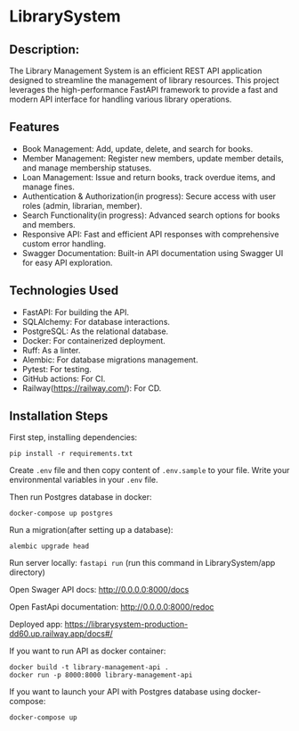 # LibrarySystem

## Description:
The Library Management System is an efficient REST API application designed to streamline the management of library
resources. This project leverages the high-performance FastAPI framework to provide a fast and modern API
interface for handling various library operations.

## Features
- Book Management:
Add, update, delete, and search for books.
- Member Management:
Register new members, update member details, and manage membership statuses.
- Loan Management:
Issue and return books, track overdue items, and manage fines.
- Authentication & Authorization(in progress): 
Secure access with user roles (admin, librarian, member).
- Search Functionality(in progress): 
Advanced search options for books and members.
- Responsive API:
Fast and efficient API responses with comprehensive custom error handling.
- Swagger Documentation:
Built-in API documentation using Swagger UI for easy API exploration.
## Technologies Used
- FastAPI: For building the API.
- SQLAlchemy: For database interactions.
- PostgreSQL: As the relational database.
- Docker: For containerized deployment.
- Ruff: As a linter.
- Alembic: For database migrations management.
- Pytest: For testing.
- GitHub actions: For CI.
- Railway(https://railway.com/): For CD.
## Installation Steps
First step, installing dependencies:

`pip install -r requirements.txt`

Create `.env` file and then copy content of `.env.sample` to your file.
Write your environmental variables in your `.env` file.

Then run Postgres database in docker:

`docker-compose up postgres`

Run a migration(after setting up a database):

`alembic upgrade head`

Run server locally:
`fastapi run` (run this command in LibrarySystem/app directory)

Open Swager API docs:
http://0.0.0.0:8000/docs

Open FastApi documentation:
http://0.0.0.0:8000/redoc

Deployed app: https://librarysystem-production-dd60.up.railway.app/docs#/

If you want to run API as docker container:
```
docker build -t library-management-api .
docker run -p 8000:8000 library-management-api
```

If you want to launch your API with Postgres database using docker-compose:

`docker-compose up`
